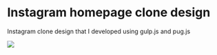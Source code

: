 # Instagram homepage clone design

Instagram clone design that I developed using gulp.js and pug.js

<img src="./dist/images/insta-clone.gif">
